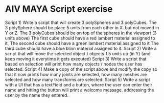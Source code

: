 # AIV MAYA Script exercise

Script 1) 
	Write a script that will create 3 polySpheres and 3 polyCubes.
	The 3 polySphere should be place 5 units from each other in X. but not moved in Y or Z.
	The 3 polyCubes should be on top of the spheres in the viewport (3 units above)
	The first cube should have a red lambert material assigned to it,
	The second cube should have a green lambert material assigned to it
	The third cube should have a blue blinn material assigned to it.
Script 2) 
	Write a script that will move the selected object / objects 1.5 units up (in Y)
	(and keep moving it everytime it gets executed)
Script 3) 
	Write a script that based on selection will print how many objects / nodes the user
	has selected.
Script 4) 
	Make a copy of the script above and modify the copy so that it now prints
	how many joints are selected, how many meshes are selected and how many transforms
	are selected.
Script 5) 
	Write a script with a UI that has a textField and a button, where the user
	can enter their name and hitting the button will print a welcome message, addressing
	the user by the name they entered.